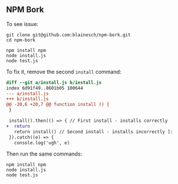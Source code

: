 ## NPM Bork

To see issue:

~~~
git clone git@github.com:blainesch/npm-bork.git
cd npm-bork

npm install npm
node install.js
node test.js
~~~

To fix it, remove the second `install` command:

~~~ diff
diff --git a/install.js b/install.js
index 6d91f49..8601b05 100644
--- a/install.js
+++ b/install.js
@@ -20,6 +20,7 @@ function install () {
 }

 install().then(() => { // First install - installs correctly
+  return
   return install() // Second install - installs incorrectly ]:
 }).catch((e) => {
   console.log('ugh', e)
~~~

Then run the same commands:

~~~
npm install npm
node install.js
node test.js
~~~
